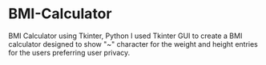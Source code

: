# BMI-Calculator
BMI Calculator using Tkinter, Python
I used Tkinter GUI to create a BMI calculator designed to show "~" character for the weight and height entries for the users preferring user privacy.
